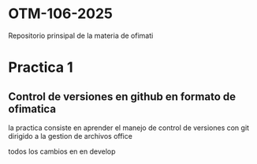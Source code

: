 # OTM-106-2025
Repositorio prinsipal de la materia de ofimati
# Practica 1 
## Control de versiones en github en formato de ofimatica
la practica consiste en aprender el manejo  de control de versiones con git dirigido a la gestion de archivos office


todos los cambios en en develop